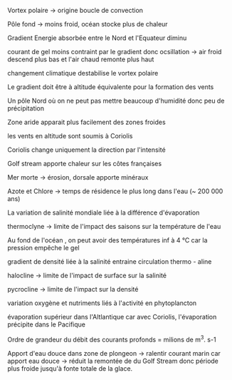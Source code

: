 Vortex polaire -> origine boucle de convection

Pôle fond -> moins froid, océan stocke plus de chaleur

Gradient Energie absorbée entre le Nord et l'Equateur diminu

courant de gel moins contraint par le gradient donc ocsillation -> air froid descend plus bas et l'air chaud remonte plus haut

changement climatique destabilise le vortex polaire

Le gradient doit être à altitude équivalente pour la formation des vents

Un pôle Nord où on ne peut pas mettre  beaucoup d'humidité donc peu de précipitation

Zone aride apparait plus facilement des zones froides

les vents en altitude sont soumis à Coriolis

Coriolis change uniquement la direction par l'intensité 

Golf stream apporte chaleur sur les côtes françaises

Mer morte -> érosion, dorsale apporte minéraux 

Azote et Chlore -> temps de résidence le plus long dans l'eau (~ 200 000 ans)

La variation de salinité mondiale liée à la différence d'évaporation

thermoclyne -> limite de l'impact des saisons sur la température de l'eau

Au  fond de l'océan , on peut avoir des températures inf à 4 °C car la pression empêche le gel

gradient de densité liée à la salinité entraine circulation thermo - aline

halocline -> limite de l'impact de surface sur la salinité 

pycrocline -> limite de l'impact sur la densité 

variation oxygène et nutriments liés à l'activité en phytoplancton

évaporation supérieur dans l'Altlantique car avec Coriolis,  l'évaporation précipite dans le Pacifique 

Ordre de grandeur du débit des courants profonds = milions de m<sup>3</sup>. s-1

Apport d'eau douce dans zone de plongeon -> ralentir courant marin car apport eau douce -> réduit la remontée de du Golf Stream donc période plus froide jusqu'à fonte totale de la glace.

